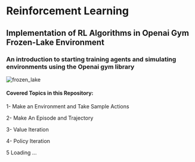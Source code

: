 # Reinforcement Learning
## Implementation of RL Algorithms in Openai Gym Frozen-Lake Environment
### An introduction to starting training agents and simulating environments using the Openai gym library 

![frozen_lake](https://github.com/ariankhanjani/Frozen-Lake-Openai-Gym/assets/89731483/4cc8850a-81c2-4132-87d8-401e2663e52c)

#### Covered Topics in this Repository:

1- Make an Environment and Take Sample Actions

2- Make An Episode and Trajectory

3- Value Iteration

4- Policy Iteration

5 Loading ...
